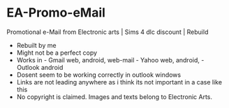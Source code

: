 # EA-Promo-eMail
Promotional e-Mail from Electronic arts | Sims 4 dlc discount | Rebuild

- Rebuilt by me
- Might not be a perfect copy
- Works in - Gmail web, android, web-mail
           - Yahoo web, android,
           - Outlook android
- Dosent seem to be working correctly in outlook windows 
- Links are not leading anywhere as i think its not important in a case like this
- No copyright is claimed. Images and texts belong to Electronic Arts.
